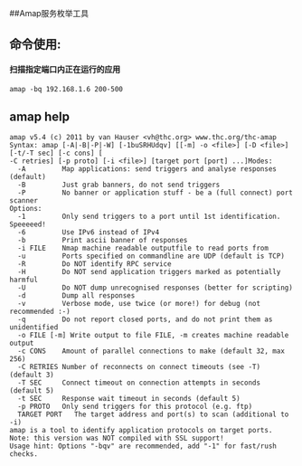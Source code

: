 ##Amap服务枚举工具

## 命令使用:

#### 扫描指定端口内正在运行的应用
    amap -bq 192.168.1.6 200-500

## amap help
    amap v5.4 (c) 2011 by van Hauser <vh@thc.org> www.thc.org/thc-amap
    Syntax: amap [-A|-B|-P|-W] [-1buSRHUdqv] [[-m] -o <file>] [-D <file>] [-t/-T sec] [-c cons] [
    -C retries] [-p proto] [-i <file>] [target port [port] ...]Modes:
      -A         Map applications: send triggers and analyse responses (default)
      -B         Just grab banners, do not send triggers
      -P         No banner or application stuff - be a (full connect) port scanner
    Options:
      -1         Only send triggers to a port until 1st identification. Speeeeed!
      -6         Use IPv6 instead of IPv4
      -b         Print ascii banner of responses
      -i FILE    Nmap machine readable outputfile to read ports from
      -u         Ports specified on commandline are UDP (default is TCP)
      -R         Do NOT identify RPC service
      -H         Do NOT send application triggers marked as potentially harmful
      -U         Do NOT dump unrecognised responses (better for scripting)
      -d         Dump all responses
      -v         Verbose mode, use twice (or more!) for debug (not recommended :-)
      -q         Do not report closed ports, and do not print them as unidentified
      -o FILE [-m] Write output to file FILE, -m creates machine readable output
      -c CONS    Amount of parallel connections to make (default 32, max 256)
      -C RETRIES Number of reconnects on connect timeouts (see -T) (default 3)
      -T SEC     Connect timeout on connection attempts in seconds (default 5)
      -t SEC     Response wait timeout in seconds (default 5)
      -p PROTO   Only send triggers for this protocol (e.g. ftp)
      TARGET PORT   The target address and port(s) to scan (additional to -i)
    amap is a tool to identify application protocols on target ports.
    Note: this version was NOT compiled with SSL support!
    Usage hint: Options "-bqv" are recommended, add "-1" for fast/rush checks.

